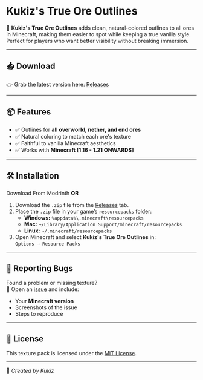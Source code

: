 # Kukiz's True Ore Outlines

🎨 **Kukiz's True Ore Outlines** adds clean, natural-colored outlines to all ores in Minecraft, making them easier to spot while keeping a true vanilla style. Perfect for players who want better visibility without breaking immersion.  

---

## 📥 Download

👉 Grab the latest version here: [Releases](https://github.com/R6Gamer07/Kukiz-True-Ore-Outlines/releases)  

---

## 📦 Features

- ✅ Outlines for **all overworld, nether, and end ores**  
- ✅ Natural coloring to match each ore's texture  
- ✅ Faithful to vanilla Minecraft aesthetics  
- ✅ Works with **Minecraft [1.16 - 1.21 ONWARDS]**  

---

## 🛠 Installation
Download From Modrinth **OR**
1. Download the `.zip` file from the [Releases](https://github.com/R6Gamer07/Kukiz-True-Ore-Outlines/releases) tab.  
2. Place the `.zip` file in your game’s `resourcepacks` folder:  
   - **Windows:** `%appdata%\.minecraft\resourcepacks`  
   - **Mac:** `~/Library/Application Support/minecraft/resourcepacks`  
   - **Linux:** `~/.minecraft/resourcepacks`
3. Open Minecraft and select **Kukiz's True Ore Outlines** in:  
   `Options → Resource Packs`  

---

## 🐞 Reporting Bugs

Found a problem or missing texture?  
📄 Open an [issue](https://github.com/R6Gamer07/True-Ore-Outlines/issues) and include:  
- Your **Minecraft version**  
- Screenshots of the issue  
- Steps to reproduce  

---

## 📜 License

This texture pack is licensed under the [MIT License](LICENSE).    

---

💎 *Created by Kukiz*  
